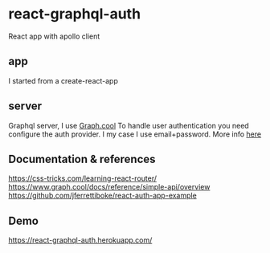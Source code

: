 # react-graphql-auth
React app with apollo client

## app
I started from a create-react-app

## server
Graphql server,  I use [Graph.cool](https://www.graph.cool/)
To handle user authentication you need configure the auth provider.
I my case I use email+password.
More info [here](https://www.graph.cool/docs/reference/platform/authentication)

## Documentation & references
https://css-tricks.com/learning-react-router/
https://www.graph.cool/docs/reference/simple-api/overview
https://github.com/jferrettiboke/react-auth-app-example

## Demo
https://react-graphql-auth.herokuapp.com/
